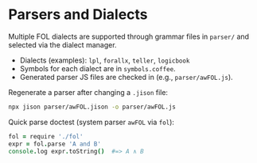 # Parsers and Dialects

Multiple FOL dialects are supported through grammar files in `parser/` and selected via the dialect manager.

- Dialects (examples): `lpl`, `forallx`, `teller`, `logicbook`
- Symbols for each dialect are in `symbols.coffee`.
- Generated parser JS files are checked in (e.g., `parser/awFOL.js`).

Regenerate a parser after changing a `.jison` file:

```bash
npx jison parser/awFOL.jison -o parser/awFOL.js
```

Quick parse doctest (system parser `awFOL` via `fol`):

```coffee doctest
fol = require './fol'
expr = fol.parse 'A and B'
console.log expr.toString()  #=> A ∧ B
```
